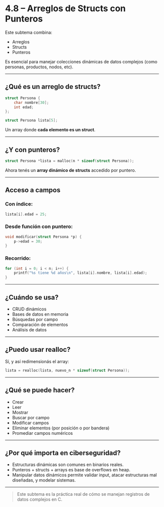 # 4.8 – Arreglos de Structs con Punteros

Este subtema combina:
- Arreglos
- Structs
- Punteros

Es esencial para manejar colecciones dinámicas de datos complejos (como personas, productos, nodos, etc).

---

## ¿Qué es un arreglo de structs?

```c
struct Persona {
    char nombre[30];
    int edad;
};

struct Persona lista[5];
```

Un array donde **cada elemento es un struct**.

---

## ¿Y con punteros?

```c
struct Persona *lista = malloc(n * sizeof(struct Persona));
```

Ahora tenés un **array dinámico de structs** accedido por puntero.

---

## Acceso a campos

### Con índice:
```c
lista[i].edad = 25;
```

### Desde función con puntero:
```c
void modificar(struct Persona *p) {
    p->edad = 30;
}
```

### Recorrido:
```c
for (int i = 0; i < n; i++) {
    printf("%s tiene %d años\n", lista[i].nombre, lista[i].edad);
}
```

---

## ¿Cuándo se usa?

- CRUD dinámicos
- Bases de datos en memoria
- Búsquedas por campo
- Comparación de elementos
- Análisis de datos

---

## ¿Puedo usar realloc?

Sí, y así redimensionás el array:

```c
lista = realloc(lista, nuevo_n * sizeof(struct Persona));
```

---

## ¿Qué se puede hacer?

- Crear
- Leer
- Mostrar
- Buscar por campo
- Modificar campos
- Eliminar elementos (por posición o por bandera)
- Promediar campos numéricos

---

## ¿Por qué importa en ciberseguridad?

- Estructuras dinámicas son comunes en binarios reales.
- Punteros + structs + arrays es base de overflows en heap.
- Manipular datos dinámicos permite validar input, atacar estructuras mal diseñadas, y modelar sistemas.

---

> Este subtema es la práctica real de cómo se manejan registros de datos complejos en C.
